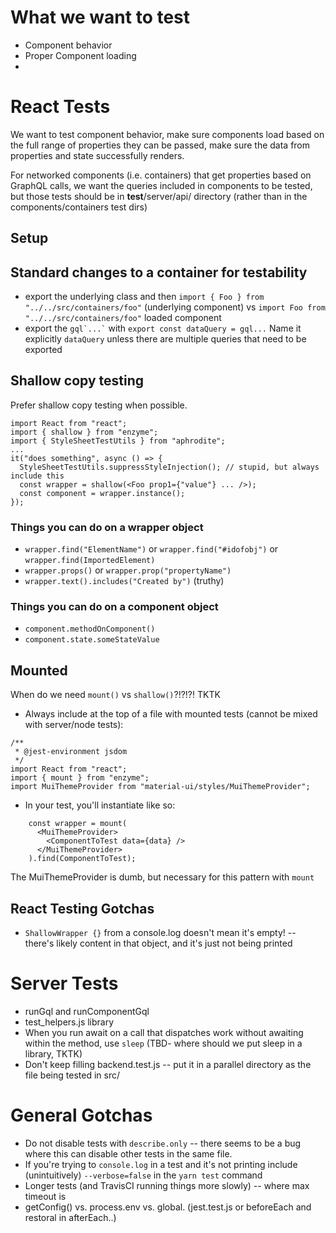 # What we want to test

- Component behavior
- Proper Component loading
-

# React Tests

We want to test component behavior, make sure components load based on the full range of
properties they can be passed, make sure the data from properties and state successfully
renders.

For networked components (i.e. containers) that get properties based on GraphQL calls,
we want the queries included in components to be tested, but those tests should be in
**test**/server/api/ directory (rather than in the components/containers test dirs)

## Setup

## Standard changes to a container for testability

- export the underlying class and then
  `import { Foo } from "../../src/containers/foo"` (underlying component) vs
  `import Foo from "../../src/containers/foo"` loaded component
- export the `` gql`...` `` with `export const dataQuery = gql...`
  Name it explicitly `dataQuery` unless there are multiple queries that need to be exported

## Shallow copy testing

Prefer shallow copy testing when possible.

```
import React from "react";
import { shallow } from "enzyme";
import { StyleSheetTestUtils } from "aphrodite";
...
it("does something", async () => {
  StyleSheetTestUtils.suppressStyleInjection(); // stupid, but always include this
  const wrapper = shallow(<Foo prop1={"value"} ... />);
  const component = wrapper.instance();
});
```

### Things you can do on a wrapper object

- `wrapper.find("ElementName")` or `wrapper.find("#idofobj")` or `wrapper.find(ImportedElement)`
- `wrapper.props()` or `wrapper.prop("propertyName")`
- `wrapper.text().includes("Created by")` (truthy)

### Things you can do on a component object

- `component.methodOnComponent()`
- `component.state.someStateValue`

## Mounted

When do we need `mount()` vs `shallow()`?!?!?! TKTK

- Always include at the top of a file with mounted tests (cannot be mixed with server/node tests):

```
/**
 * @jest-environment jsdom
 */
import React from "react";
import { mount } from "enzyme";
import MuiThemeProvider from "material-ui/styles/MuiThemeProvider";
```

- In your test, you'll instantiate like so:

```
    const wrapper = mount(
      <MuiThemeProvider>
        <ComponentToTest data={data} />
      </MuiThemeProvider>
    ).find(ComponentToTest);

```

The MuiThemeProvider is dumb, but necessary for this pattern with `mount`

## React Testing Gotchas

- `ShallowWrapper {}` from a console.log doesn't mean it's empty! -- there's likely content in that object, and it's just not being printed

# Server Tests

- runGql and runComponentGql
- test_helpers.js library
- When you run await on a call that dispatches work without awaiting within the method, use `sleep` (TBD- where should we put sleep in a library, TKTK)
- Don't keep filling backend.test.js -- put it in a parallel directory as the file being tested in src/

# General Gotchas

- Do not disable tests with `describe.only` -- there seems to be a bug where this can disable other
  tests in the same file.
- If you're trying to `console.log` in a test and it's not printing include (unintuitively) `--verbose=false` in the `yarn test` command
- Longer tests (and TravisCI running things more slowly) -- where max timeout is
- getConfig() vs. process.env vs. global. (jest.test.js or beforeEach and restoral in afterEach..)
